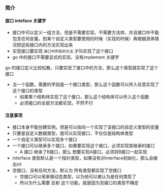 ### 简介

#### 接口 inteface 关键字

- 接口中可以定义一组方法，但是不需要实现，不需要方法体，并且接口中不能包含任何变量，到某个自定义类型要使用的时候（实现的时候）再根据具体情况把这些接口内的方法实现出来
- 实现接口要实现 `接口中所有的方法` 才叫实现了这个接口
- go 中的接口不需要显式的实现，没有implement 关键字


 
go 的接口定义比较松散，只要实现了接口中的方法，那么这个类型就实现了这个接口


- 当一个函数，需要的字段是一个接口类型，那么这个函数可以传入任意实现了这个接口的类型
  - 如果某个结构体实现了这个接口，那么这个结构体可以传入这个函数
  - 必须接口的全部方法都实现，不然不行



#### 注意事项
- 接口本身不能创建实例，但是可以指向一个实现了该接口的自定义类型的变量
- 只要是自定义数据类型，就可以实现接口，不仅仅是结构体类型
- 一个自定义类型可以实现多个接口
- 一个接口可以继承多个接口，如果要实现这个接口，必须实现其继承的接口
  - A 接口 继承了B接口，那么 想要实现A接口，必须将B接口一起实现
- interface 类型默认是一个指针类型，如果没有对interface初始化，那么会输出nil
- 空接口，没有任何方法，默认为 所有类型都实现了空接口
  - 空接口可以用来做动态类型，以为他可以被认为是任何类型了
  - 所以为什么需要 反射 这个功能，就是因为空接口的类型不确定
